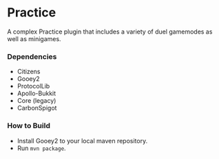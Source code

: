# Practice

A complex Practice plugin that includes a variety of duel gamemodes as well as minigames.

### Dependencies
- Citizens
- Gooey2
- ProtocolLib
- Apollo-Bukkit
- Core (legacy)
- CarbonSpigot

### How to Build
- Install Gooey2 to your local maven repository.
- Run `mvn package`.
